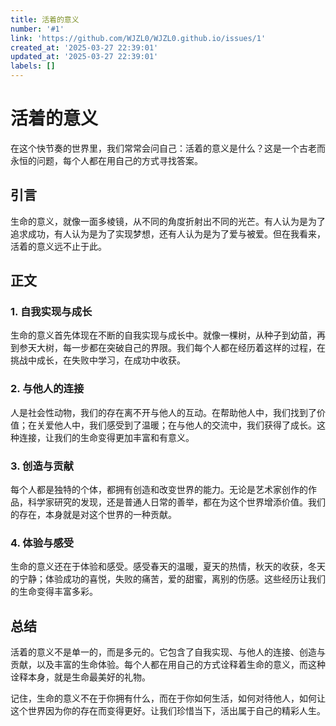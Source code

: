 ```yaml
---
title: 活着的意义
number: '#1'
link: 'https://github.com/WJZL0/WJZL0.github.io/issues/1'
created_at: '2025-03-27 22:39:01'
updated_at: '2025-03-27 22:39:01'
labels: []
---
```

# 活着的意义

在这个快节奏的世界里，我们常常会问自己：活着的意义是什么？这是一个古老而永恒的问题，每个人都在用自己的方式寻找答案。

## 引言

生命的意义，就像一面多棱镜，从不同的角度折射出不同的光芒。有人认为是为了追求成功，有人认为是为了实现梦想，还有人认为是为了爱与被爱。但在我看来，活着的意义远不止于此。

## 正文

### 1. 自我实现与成长

生命的意义首先体现在不断的自我实现与成长中。就像一棵树，从种子到幼苗，再到参天大树，每一步都在突破自己的界限。我们每个人都在经历着这样的过程，在挑战中成长，在失败中学习，在成功中收获。

### 2. 与他人的连接

人是社会性动物，我们的存在离不开与他人的互动。在帮助他人中，我们找到了价值；在关爱他人中，我们感受到了温暖；在与他人的交流中，我们获得了成长。这种连接，让我们的生命变得更加丰富和有意义。

### 3. 创造与贡献

每个人都是独特的个体，都拥有创造和改变世界的能力。无论是艺术家创作的作品，科学家研究的发现，还是普通人日常的善举，都在为这个世界增添价值。我们的存在，本身就是对这个世界的一种贡献。

### 4. 体验与感受

生命的意义还在于体验和感受。感受春天的温暖，夏天的热情，秋天的收获，冬天的宁静；体验成功的喜悦，失败的痛苦，爱的甜蜜，离别的伤感。这些经历让我们的生命变得丰富多彩。

## 总结

活着的意义不是单一的，而是多元的。它包含了自我实现、与他人的连接、创造与贡献，以及丰富的生命体验。每个人都在用自己的方式诠释着生命的意义，而这种诠释本身，就是生命最美好的礼物。

记住，生命的意义不在于你拥有什么，而在于你如何生活，如何对待他人，如何让这个世界因为你的存在而变得更好。让我们珍惜当下，活出属于自己的精彩人生。 
